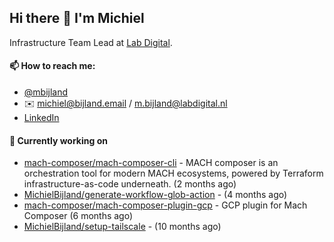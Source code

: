 ## Hi there 👋 I'm Michiel

Infrastructure Team Lead at [Lab Digital](https://www.labdigital.nl).

#### 📫 How to reach me:

- [@mbijland](https://twitter.com/mbijland)
- ✉️ michiel@bijland.email / m.bijland@labdigital.nl
- [LinkedIn](https://www.linkedin.com/in/michielbijland/)

#### 👷 Currently working on


- [mach-composer/mach-composer-cli](https://github.com/mach-composer/mach-composer-cli) - MACH composer is an orchestration tool for modern MACH ecosystems, powered by Terraform infrastructure-as-code underneath. (2 months ago)
- [MichielBijland/generate-workflow-glob-action](https://github.com/MichielBijland/generate-workflow-glob-action) -  (4 months ago)
- [mach-composer/mach-composer-plugin-gcp](https://github.com/mach-composer/mach-composer-plugin-gcp) - GCP plugin for Mach Composer (6 months ago)
- [MichielBijland/setup-tailscale](https://github.com/MichielBijland/setup-tailscale) -  (10 months ago)
